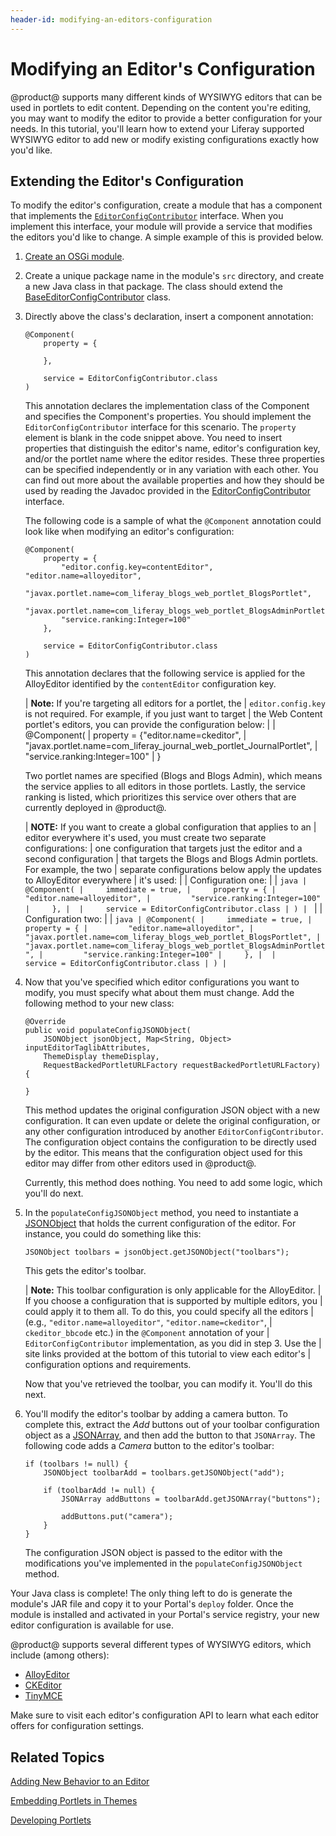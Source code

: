 ```yaml
---
header-id: modifying-an-editors-configuration
---
```


# Modifying an Editor's Configuration

@product@ supports many different kinds of WYSIWYG editors that can be used in
portlets to edit content. Depending on the content you're editing, you may want
to modify the editor to provide a better configuration for your needs. In this
tutorial, you'll learn how to extend your Liferay supported WYSIWYG editor to
add new or modify existing configurations exactly how you'd like.

## Extending the Editor's Configuration

To modify the editor's configuration, create a module that has a component that
implements the
[`EditorConfigContributor`](@platform-ref@/7.0-latest/javadocs/portal-kernel/com/liferay/portal/kernel/editor/configuration/EditorConfigContributor.html)
interface. When you implement this interface, your module will provide a service
that modifies the editors you'd like to change. A simple example of this is
provided below.

1.  [Create an OSGi module](/docs/7-0/tutorials/-/knowledge_base/t/starting-module-development#creating-a-module).

2.  Create a unique package name in the module's `src` directory, and create a
    new Java class in that package. The class should extend the
    [BaseEditorConfigContributor](@platform-ref@/7.0-latest/javadocs/portal-kernel/com/liferay/portal/kernel/editor/configuration/BaseEditorConfigContributor.html)
    class.

3.  Directly above the class's declaration, insert a component annotation:

        @Component(
            property = {

            },

            service = EditorConfigContributor.class
        )

    This annotation declares the implementation class of the Component and
    specifies the Component's properties. You should implement the
    `EditorConfigContributor` interface for this scenario. The `property`
    element is blank in the code snippet above. You need to insert properties
    that distinguish the editor's name, editor's configuration key, and/or the
    portlet name where the editor resides. These three properties can be
    specified independently or in any variation with each other. You can find
    out more about the available properties and how they should be used by
    reading the Javadoc provided in the
    [EditorConfigContributor](@platform-ref@/7.0-latest/javadocs/portal-kernel/com/liferay/portal/kernel/editor/configuration/EditorConfigContributor.html)
    interface.

    The following code is a sample of what the `@Component` annotation could
    look like when modifying an editor's configuration:

        @Component(
            property = {
                "editor.config.key=contentEditor", "editor.name=alloyeditor",
                "javax.portlet.name=com_liferay_blogs_web_portlet_BlogsPortlet",
                "javax.portlet.name=com_liferay_blogs_web_portlet_BlogsAdminPortlet", 
                "service.ranking:Integer=100"
            },
			
            service = EditorConfigContributor.class
        )

    This annotation declares that the following service is applied for the
    AlloyEditor identified by the `contentEditor` configuration key. 
    
    | **Note:** If you're targeting all editors for a portlet, the
    | `editor.config.key` is not required. For example, if you just want to target
    | the Web Content portlet's editors, you can provide the configuration below:
    | 
    |     @Component(
    |       property = {"editor.name=ckeditor",
    |       "javax.portlet.name=com_liferay_journal_web_portlet_JournalPortlet",
    |       "service.ranking:Integer=100"
    |     }
    
    Two portlet names are specified (Blogs and Blogs Admin), which means the 
    service applies to all editors in those portlets. Lastly, the service 
    ranking is listed, which prioritizes this service over others that are 
    currently deployed in @product@.

    | **NOTE:** If you want to create a global configuration that applies to an
    | editor everywhere it's used, you must create two separate configurations:
    | one configuration that targets just the editor and a second configuration
    | that targets the Blogs and Blogs Admin portlets. For example, the two
    | separate configurations below apply the updates to AlloyEditor everywhere
    | it's used:
    | 
    | Configuration one:
    | 
    | ```java
    | @Component(
    |     immediate = true,
    |     property = {
    |         "editor.name=alloyeditor",
    |         "service.ranking:Integer=100"
    |     },
    | 
    |     service = EditorConfigContributor.class
    | )
    | ```
    | 
    | Configuration two:
    | 
    | ```java
    | @Component(
    |     immediate = true,
    |     property = {
    |         "editor.name=alloyeditor",
    |         "javax.portlet.name=com_liferay_blogs_web_portlet_BlogsPortlet",
    |         "javax.portlet.name=com_liferay_blogs_web_portlet_BlogsAdminPortlet",
    |         "service.ranking:Integer=100"
    |     },
    | 
    |     service = EditorConfigContributor.class
    | )
    | ```

4.  Now that you've specified which editor configurations you want to modify,
    you must specify what about them must change. Add the following method to
    your new class:

        @Override
        public void populateConfigJSONObject(
            JSONObject jsonObject, Map<String, Object> inputEditorTaglibAttributes,
            ThemeDisplay themeDisplay,
            RequestBackedPortletURLFactory requestBackedPortletURLFactory) {

        }

    This method updates the original configuration JSON object with a new
    configuration. It can even update or delete the original configuration, or
    any other configuration introduced by another `EditorConfigContributor`.
    The configuration object contains the configuration to be directly used by
    the editor. This means that the configuration object used for this editor
    may differ from other editors used in @product@.
    
    Currently, this method does nothing. You need to add some logic, which
    you'll do next.

5.  In the `populateConfigJSONObject` method, you need to instantiate a
    [JSONObject](@platform-ref@/7.0-latest/javadocs/portal-kernel/com/liferay/portal/kernel/json/JSONObject.html)
    that holds the current configuration of the editor. For instance, you could
    do something like this:

        JSONObject toolbars = jsonObject.getJSONObject("toolbars");

    This gets the editor's toolbar.

    | **Note:** This toolbar configuration is only applicable for the AlloyEditor.
    | If you choose a configuration that is supported by multiple editors, you
    | could apply it to them all. To do this, you could specify all the editors
    | (e.g., `"editor.name=alloyeditor"`, `"editor.name=ckeditor"`,
    | `ckeditor_bbcode` etc.) in the `@Component` annotation  of your
    | `EditorConfigContributor` implementation, as you did in step 3. Use the
    | site links provided at the bottom of this tutorial to view each editor's
    | configuration options and requirements.

    Now that you've retrieved the toolbar, you can modify it. You'll do this
    next.

6.  You'll modify the editor's toolbar by adding a camera button. To complete
    this, extract the *Add* buttons out of your toolbar configuration object as
    a
    [JSONArray](@platform-ref@/7.0-latest/javadocs/portal-kernel/com/liferay/portal/kernel/json/JSONArray.html),
    and then add the button to that `JSONArray`. The following code adds a
    *Camera* button to the editor's toolbar:

        if (toolbars != null) {
            JSONObject toolbarAdd = toolbars.getJSONObject("add");

            if (toolbarAdd != null) {
                JSONArray addButtons = toolbarAdd.getJSONArray("buttons");

                addButtons.put("camera");
            }
        }

    The configuration JSON object is passed to the editor with the modifications
    you've implemented in the `populateConfigJSONObject` method.

Your Java class is complete! The only thing left to do is generate the module's
JAR file and copy it to your Portal's `deploy` folder. Once the module is
installed and activated in your Portal's service registry, your new editor
configuration is available for use.

@product@ supports several different types of WYSIWYG editors, which include
(among others):

- [AlloyEditor](https://alloyeditor.com/api/1.4.1/)
- [CKEditor](http://docs.ckeditor.com/#!/api/CKEDITOR.config)
- [TinyMCE](http://www.tinymce.com/wiki.php/Configuration)

Make sure to visit each editor's configuration API to learn what each editor
offers for configuration settings.

## Related Topics

[Adding New Behavior to an Editor](/docs/7-0/tutorials/-/knowledge_base/t/adding-new-behavior-to-an-editor)

[Embedding Portlets in Themes](/docs/7-0/tutorials/-/knowledge_base/t/embedding-portlets-in-themes)

[Developing Portlets](/docs/7-0/tutorials/-/knowledge_base/t/portlets)

